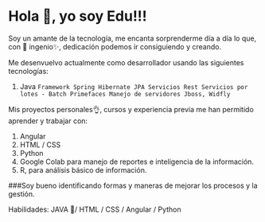# Hola 👋, yo soy Edu!!!
Soy un amante de la tecnología, me encanta sorprenderme día a día lo que, con 🔭 ingenio✨, dedicación podemos ir consiguiendo y creando. 

Me desenvuelvo actualmente como desarrollador usando las siguientes tecnologías:
1.	Java
   `Framework Spring
  	Hibernate
  	JPA
  	Servicios Rest
  	Servicios por lotes - Batch
  	Primefaces
  	Manejo de servidores Jboss, Widfly`

Mis proyectos personales👌, cursos y experiencia previa me han permitido aprender y trabajar con: 
1.	Angular
2.	HTML / CSS
3.	Python
4.	Google Colab para manejo de reportes e inteligencia de la información.
5.	R, para análisis básico de información.

###Soy bueno identificando formas y maneras de mejorar los procesos y la gestión. 

Habilidades: JAVA 🧐/ HTML / CSS / Angular / Python

